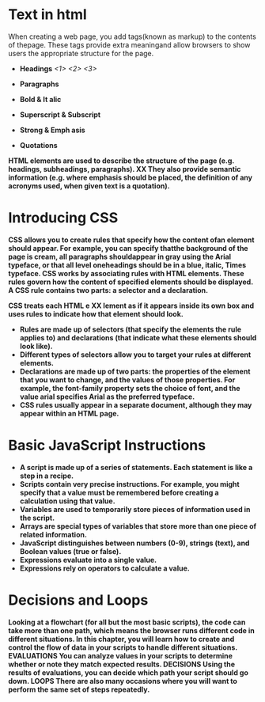 # Text in html
When creating a web page, you add tags(known as markup) to the contents of thepage. These tags provide extra meaningand allow browsers to show users the appropriate structure for the page.
* **Headings** _<1>_ _<2>_ _<3>_

* **Paragraphs** _<p>_
* **Bold & It alic** _<b>_
* **Superscript & Subscript** _<sup>_ _<sub>_
* **Strong & Emph asis** _<strong>_
* **Quotations** _<blockquote>_

HTML elements are used to describe the structure of
the page (e.g. headings, subheadings, paragraphs).
XX They also provide semantic information (e.g. where
emphasis should be placed, the definition of any
acronyms used, when given text is a quotation).
# Introducing CSS
CSS allows you to create rules that specify how the content ofan element should appear. For example, you can specify thatthe background of the page is cream, all paragraphs shouldappear in gray using the Arial typeface, or that all level oneheadings should be in a blue, italic, Times typeface.
CSS works by associating rules with HTML elements. These rules govern how the content of specified elements should be displayed. A CSS rule contains two parts: a selector and a declaration.

CSS treats each HTML e XX lement as if it appears inside
its own box and uses rules to indicate how that
element should look.
* Rules are made up of selectors (that specify the
elements the rule applies to) and declarations (that
indicate what these elements should look like).
* Different types of selectors allow you to target your
rules at different elements.
* Declarations are made up of two parts: the properties
of the element that you want to change, and the values
of those properties. For example, the font-family
property sets the choice of font, and the value arial
specifies Arial as the preferred typeface.
* CSS rules usually appear in a separate document,
although they may appear within an HTML page.

# Basic JavaScript Instructions
* A script is made up of a series of statements. Each
statement is like a step in a recipe.
* Scripts contain very precise instructions. For example,
you might specify that a value must be remembered
before creating a calculation using that value.
* Variables are used to temporarily store pieces of
information used in the script.
* Arrays are special types of variables that store more
than one piece of related information.
* JavaScript distinguishes between numbers (0-9),
strings (text), and Boolean values (true or false).
* Expressions evaluate into a single value.
* Expressions rely on operators to calculate a value.

# Decisions and Loops
Looking at a flowchart (for all but the most basic scripts),
the code can take more than one path, which means the
browser runs different code in different situations. In this
chapter, you will learn how to create and control the flow of data in your scripts to handle different situations.
**EVALUATIONS**
You can analyze values in your scripts to determine whether or note they match expected results.
**DECISIONS**
Using the results of evaluations, you can decide which path your script should go down.
**LOOPS**
There are also many occasions where you will want to perform the same set of steps repeatedly.